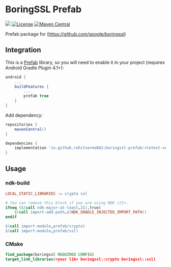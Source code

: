 # BoringSSL Prefab
[![](https://img.shields.io/badge/Minimum%20Sdk-24-2196F3)](https://github.com/RohitVerma882/boringssl-prefab)
[![License](https://img.shields.io/badge/License-Apache_2.0-blue.svg)](./LICENSE)
[![Maven Central](https://img.shields.io/maven-central/v/io.github.rohitverma882/boringssl-prefab.svg?label=Maven%20Central)](https://search.maven.org/artifact/io.github.rohitverma882/boringssl-prefab)

Prefab package for (https://github.com/google/boringssl)

## Integration

This is a [Prefab](https://google.github.io/prefab/) library, so you will need to enable it in your project (requires Android Gradle Plugin 4.1+):

```gradle
android {
    ...
    buildFeatures {
        ...
        prefab true
    }
}
```

Add dependency:

```gradle
repositories {
    mavenCentral()
}

dependencies {
    implementation 'io.github.rohitverma882:boringssl-prefab:<letest-version>'
}
```

## Usage

### ndk-build

```makefile
LOCAL_STATIC_LIBRARIES := crypto ssl

# You can remove this block if you are using NDK r21+.
ifneq ($(call ndk-major-at-least,21),true)
    $(call import-add-path,$(NDK_GRADLE_INJECTED_IMPORT_PATH))
endif

$(call import-module,prefab/crypto)
$(call import-module,prefab/ssl)
```

### CMake

```cmake
find_package(boringssl REQUIRED CONFIG)
target_link_libraries(<your lib> boringssl::crypto boringssl::ssl)
```
